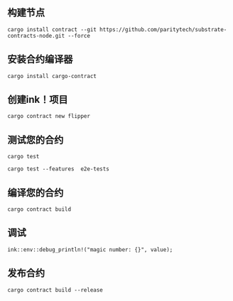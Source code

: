 ## 构建节点
```
cargo install contract --git https://github.com/paritytech/substrate-contracts-node.git --force
```
## 安装合约编译器
```
cargo install cargo-contract
```
## 创建ink！项目
```
cargo contract new flipper
```
## 测试您的合约
```
cargo test

cargo test --features  e2e-tests
```
## 编译您的合约
```
cargo contract build
```
## 调试
```
ink::env::debug_println!("magic number: {}", value);
```
## 发布合约
```
cargo contract build --release
```
